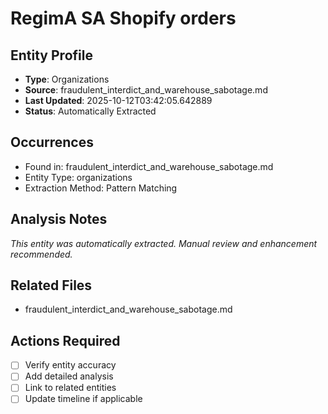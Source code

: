 # RegimA SA Shopify orders

## Entity Profile
- **Type**: Organizations
- **Source**: fraudulent_interdict_and_warehouse_sabotage.md
- **Last Updated**: 2025-10-12T03:42:05.642889
- **Status**: Automatically Extracted

## Occurrences
- Found in: fraudulent_interdict_and_warehouse_sabotage.md
- Entity Type: organizations
- Extraction Method: Pattern Matching

## Analysis Notes
*This entity was automatically extracted. Manual review and enhancement recommended.*

## Related Files
- fraudulent_interdict_and_warehouse_sabotage.md

## Actions Required
- [ ] Verify entity accuracy
- [ ] Add detailed analysis
- [ ] Link to related entities
- [ ] Update timeline if applicable

